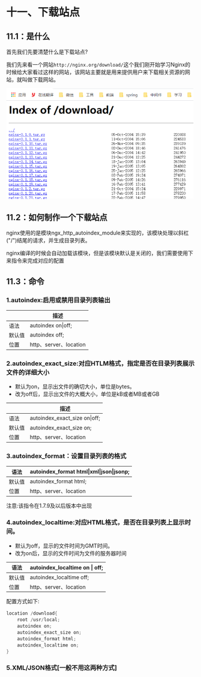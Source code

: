 # 十一、下载站点

## 11.1：是什么

首先我们先要清楚什么是下载站点?

我们先来看一个网站`http://nginx.org/download/`这个我们刚开始学习Nginx的时候给大家看过这样的网站，该网站主要就是用来提供用户来下载相关资源的网站，就叫做下载网站。

<img  src="./images/image-20210704182059992.png" alt="image-20210704182059992" style="zoom:67%;" />

## 11.2：如何制作一个下载站点

nginx使用的是模块ngx_http_autoindex_module来实现的，该模块处理以斜杠("/")结尾的请求，并生成目录列表。

nginx编译的时候会自动加载该模块，但是该模块默认是关闭的，我们需要使用下来指令来完成对应的配置

## 11.3：命令

### 1.autoindex:启用或禁用目录列表输出

|     | 描述                   |
|-----|----------------------|
| 语法  | autoindex on\|off;   |
| 默认值 | autoindex off;       |
| 位置  | http、server、location |

### 2.autoindex_exact_size:对应HTLM格式，指定是否在目录列表展示文件的详细大小

+ 默认为on，显示出文件的确切大小，单位是bytes。
+ 改为off后，显示出文件的大概大小，单位是kB或者MB或者GB

|     | 描述                             |
|-----|--------------------------------|
| 语法  | autoindex_exact_size  on\|off; |
| 默认值 | autoindex_exact_size  on;      |
| 位置  | http、server、location           |

### 3.autoindex_format：设置目录列表的格式

| 语法  | autoindex_format html\|xml\|json\|jsonp; |
|-----|------------------------------------------|
| 默认值 | autoindex_format html;                   |
| 位置  | http、server、location                     |

注意:该指令在1.7.9及以后版本中出现

### 4.autoindex_localtime:对应HTML格式，是否在目录列表上显示时间。

+ 默认为off，显示的文件时间为GMT时间。
+ 改为on后，显示的文件时间为文件的服务器时间

| 语法  | autoindex_localtime on \| off; |
|-----|--------------------------------|
| 默认值 | autoindex_localtime off;       |
| 位置  | http、server、location           |

配置方式如下:

```java
location /download{
    root /usr/local;
    autoindex on;
    autoindex_exact_size on;
    autoindex_format html;
    autoindex_localtime on;
}

```

### 5.XML/JSON格式[一般不用这两种方式]




